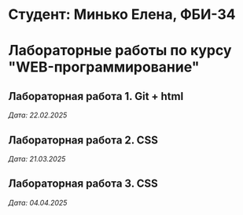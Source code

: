 # Студент: Минько Елена, ФБИ-34

# Лабораторные работы по курсу "WEB-программирование"

## Лабораторная работа 1. Git + html

*Дата: 22.02.2025*

## Лабораторная работа 2. CSS

*Дата: 21.03.2025*

## Лабораторная работа 3. CSS

*Дата: 04.04.2025*
